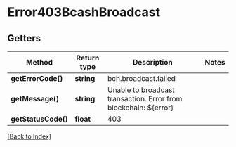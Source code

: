 # Error403BcashBroadcast

## Getters

Method | Return type | Description | Notes
------------ | ------------- | ------------- | -------------
**getErrorCode()** | **string** | bch.broadcast.failed |
**getMessage()** | **string** | Unable to broadcast transaction. Error from blockchain: ${error} |
**getStatusCode()** | **float** | 403 |

[[Back to Index]](../index.md)
